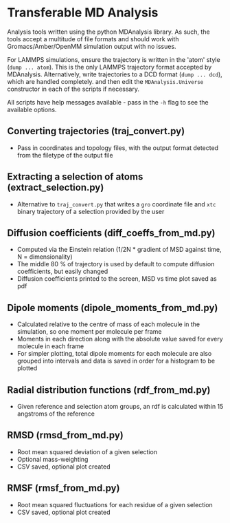 # Transferable MD Analysis

Analysis tools written using the python MDAnalysis library.
As such, the tools accept a multitude of file formats and should work
with Gromacs/Amber/OpenMM simulation output with no issues.

For LAMMPS simulations, ensure the trajectory is written in the 'atom' style (`dump ... atom`).
This is the only LAMMPS trajectory format accepted by MDAnalysis. Alternatively, write trajectories
to a DCD format (`dump ... dcd`), which are handled completely.
and then edit the `MDAnalysis.Universe` constructor in each of the scripts if necessary.

All scripts have help messages available - pass in the `-h` flag to see the available options.


## Converting trajectories (traj_convert.py)

- Pass in coordinates and topology files, with the output format detected from
  the filetype of the output file

## Extracting a selection of atoms (extract_selection.py)

- Alternative to `traj_convert.py` that writes a `gro` coordinate file and
  `xtc` binary trajectory of a selection provided by the user

## Diffusion coefficients (diff_coeffs_from_md.py)

- Computed via the Einstein relation (1/2N * gradient of MSD against time, N = dimensionality)
- The middle 80 % of trajectory is used by default to compute diffusion coefficients, but easily changed
- Diffusion coefficients printed to the screen, MSD vs time plot saved as pdf

## Dipole moments (dipole_moments_from_md.py)

- Calculated relative to the centre of mass of each molecule in the simulation, so one moment per molecule
per frame
- Moments in each direction along with the absolute value saved for every molecule in each frame
- For simpler plotting, total dipole moments for each molecule are also grouped into intervals and data is saved
in order for a histogram to be plotted

## Radial distribution functions (rdf_from_md.py)

- Given reference and selection atom groups, an rdf is calculated within 15 angstroms of the reference

## RMSD (rmsd_from_md.py)

- Root mean squared deviation of a given selection
- Optional mass-weighting
- CSV saved, optional plot created

## RMSF (rmsf_from_md.py)

- Root mean squared fluctuations for each residue of a given selection
- CSV saved, optional plot created
